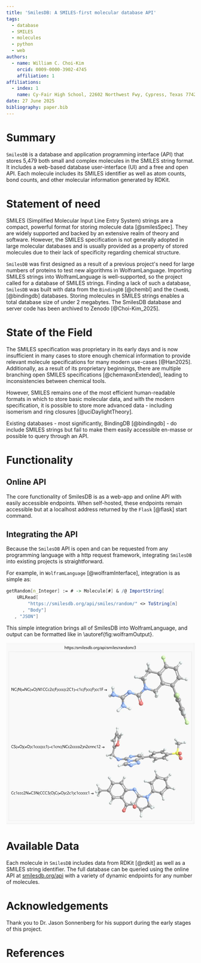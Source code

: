```yaml
---
title: 'SmilesDB: A SMILES-first molecular database API'
tags:
  - database
  - SMILES
  - molecules
  - python
  - web
authors:
  - name: William C. Choi-Kim
    orcid: 0009-0000-3902-4745
    affiliation: 1
affiliations:
  - index: 1
    name: Cy-Fair High School, 22602 Northwest Fwy, Cypress, Texas 77429, USA
date: 27 June 2025
bibliography: paper.bib
---
```


# Summary

`SmilesDB` is a database and application programming interface (API) that stores 5,479 both small and complex molecules in the SMILES string format. It includes a web-based database user-interface (UI) and a free and open API. Each molecule includes its SMILES identifier as well as atom counts, bond counts, and other molecular information generated by RDKit.

# Statement of need

SMILES (Simplified Molecular Input Line Entry System) strings are a compact, powerful format for storing molecule data [@smilesSpec]. They are widely supported and backed by an extensive realm of theory and software. However, the SMILES specification is not generally adopted in large molecular databases and is usually provided as a property of stored molecules due to their lack of specificity regarding chemical structure.

`SmilesDB` was first designed as a result of a previous project's need for large numbers of proteins to test new algorithms in WolframLanguage. Importing SMILES strings into WolframLanguage is well-supported, so the project called for a database of SMILES strings. Finding a lack of such a database, `SmilesDB` was built with data from the `BindingDB` [@chembl] and the `ChemBL` [@bindingdb] databases. Storing molecules in SMILES strings enables a total database size of under 2 megabytes. The SmilesDB database and server code has been archived to Zenodo [@Choi-Kim_2025].

# State of the Field
The SMILES specification was proprietary in its early days and is now insufficient in many cases to store enough chemical information to provide relevant molecule specifications for many modern use-cases [@Han2025]. Additionally, as a result of its proprietary beginnings, there are multiple branching open SMILES specifications [@chemaxonExtended], leading to inconsistencies between chemical tools. 

However, SMILES remains one of the most efficient human-readable formats in which to store basic molecular data, and with the modern specification, it is possible to store more advanced data - including isomerism and ring closures [@uciDaylightTheory].

Existing databases - most significantly, BindingDB [@bindingdb] - do include SMILES strings but fail to make them easily accessible en-masse or possible to query through an API.

# Functionality

## Online API

The core functionality of SmilesDB is as a web-app and online API with easily accessible endpoints. When self-hosted, these endpoints remain accessible but at a localhost address returned by the `Flask` [@flask] start command.

## Integrating the API
Because the `SmilesDB` API is open and can be requested from any programming language with a http request framework, integrating `SmilesDB` into existing projects is straightforward. 

For example, in `WolframLanguage` [@wolframInterface], integration is as simple as:
```mathematica
getRandom[n_Integer] := # -> Molecule[#] & /@ ImportString[
    URLRead[
        "https://smilesdb.org/api/smiles/random/" <> ToString[n]
      , "Body"]
   , "JSON"]
```

This simple integration brings all of SmilesDB into WolframLanguage, and output can be formatted like in \autoref{fig:wolframOutput}.

![Formatted output from `getRandom[3]`. \label{fig:wolframOutput}](short3.jpg) 

# Available Data
Each molecule in `SmilesDB` includes data from RDKit [@rdkit] as well as a SMILES string identifier. The full database can be queried using the online API at [smilesdb.org/api](https://smilesdb.org/api) with a variety of dynamic endpoints for any number of molecules.

# Acknowledgements

Thank you to Dr. Jason Sonnenberg for his support during the early stages of this project.

# References